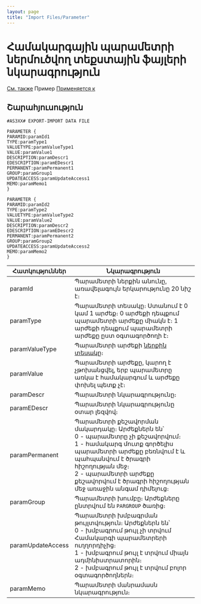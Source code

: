 ```yaml
---
layout: page
title: "Import Files/Parameter"
---
```


# Համակարգային պարամետրի ներմուծվող տեքստային ֆայլերի նկարագրություն 

[См. также](../Import_Files.md) Пример [Применяется к](../Import_Files.md)

## Շարահյուսություն
```
#AS3XX# EXPORT-IMPORT DATA FILE

PARAMETER {
PARAMID:paramId1
TYPE:paramType1
VALUETYPE:paramValueType1
VALUE:paramValue1
DESCRIPTION:paramDescr1
EDESCRIPTION:paramEDescr1
PERMANENT:paramPermanent1
GROUP:paramGroup1
UPDATEACCESS:paramUpdateAccess1
MEMO:paramMemo1
}

PARAMETER {
PARAMID:paramId2
TYPE:paramType2
VALUETYPE:paramValueType2
VALUE:paramValue2
DESCRIPTION:paramDescr2
EDESCRIPTION:paramEDescr2
PERMANENT:paramPermanent2
GROUP:paramGroup2
UPDATEACCESS:paramUpdateAccess2
MEMO:paramMemo2
}
```

|  Հատկություններ | Նկարագրություն |
|--|--|
| paramId | Պարամետրի ներքին անունը, առավելագույն երկարությունը 20 նիշ է։ |
| paramType | Պարամետրի տեսակը։ Ստանում է 0 կամ 1 արժեք։ 0 արժեքի դեպքում պարամետրի արժեքը միակն է։ 1 արժեքի դեպքում պարամետրի արժեքը ըստ օգտագործողի է։|
| paramValueType | Պարամետրի արժեքի [ներքին տեսակը](../types.html)։ |
| paramValue | Պարամետրի արժեքը, կարող է չթոխանցվել, երբ պարամետրը առկա է համակարգում և արժեքը փոխել պետք չէ։ |
| paramDescr| Պարամետրի նկարագրությունը։ |
| paramEDescr | Պարամետրի նկարագրությունը օտար լեզվով։ |
| paramPermanent | Պարամետրի քեշավորման մակարդակը։ Արժեքներն են՝ <br /> 0 - պարամետրը չի քեշավորվում։ <br /> 1 - համակարգ մուտք գործելիս պարամետրի արժեքը բեռնվում է և պահպանվում է ծրագրի հիշողության մեջ։ <br /> 2 - պարամետրի արժեքը քեշավորվում է ծրագրի հիշողության մեջ առաջին անգամ դիմելուց։ |
| paramGroup | Պարամետրի խումբը։ Արժեքները ընտրվում են `PARGROUP` ծառից։ |
| paramUpdateAccess |  Պարամետրի խմբագրման թույլտվություն։ Արժեքներն են՝ <br /> 0 - խմբագրում թույլ չի տրվում Համակարգի պարամետրերի ուղղորդիչից։ <br /> 1 - խմբագրում թույլ է տրվում միայն ադմինիստրատորին։ <br /> 2 - խմբագրում թույլ է տրվում բոլոր օգտագործողներն։ |
| paramMemo | Պարամետրի մանրամասն նկարագրություն։ |